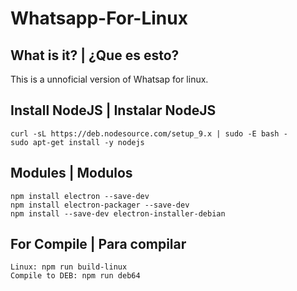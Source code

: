 # Whatsapp-For-Linux

## What is it? | ¿Que es esto?
This is a unnoficial version of Whatsap for linux.

## Install NodeJS | Instalar NodeJS

    curl -sL https://deb.nodesource.com/setup_9.x | sudo -E bash -
    sudo apt-get install -y nodejs

## Modules | Modulos

    npm install electron --save-dev
    npm install electron-packager --save-dev
    npm install --save-dev electron-installer-debian
    
## For Compile | Para compilar
    Linux: npm run build-linux
    Compile to DEB: npm run deb64

